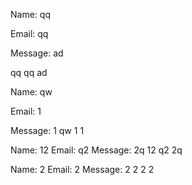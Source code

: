 

Name: qq

Email: qq

Message: ad

qq
qq
ad

Name: qw

Email: 1

Message: 1
qw
1
1

Name: 12
Email: q2
Message: 2q
12
q2
2q

Name: 2
Email: 2
Message: 2
2
2
2
